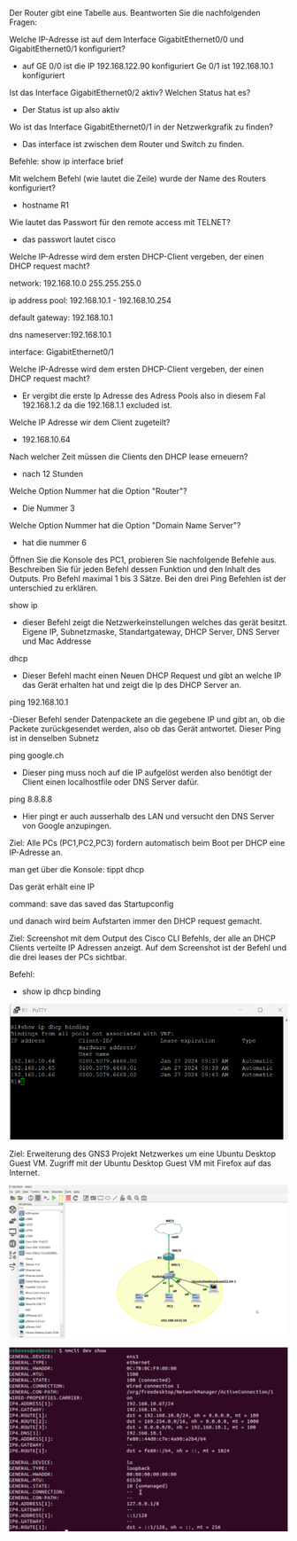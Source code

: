 Der Router gibt eine Tabelle aus. Beantworten Sie die nachfolgenden Fragen:


Welche IP-Adresse ist auf dem Interface GigabitEthernet0/0 und GigabitEthernet0/1 konfiguriert?
- auf GE 0/0 ist die IP 192.168.122.90  konfiguriert Ge 0/1 ist  192.168.10.1  konfiguriert

Ist das Interface GigabitEthernet0/2 aktiv? Welchen Status hat es?

- Der Status ist up also aktiv

Wo ist das Interface GigabitEthernet0/1 in der Netzwerkgrafik zu finden?

- Das interface ist zwischen dem Router und Switch zu finden.

Befehle:
show ip interface brief



Mit welchem Befehl (wie lautet die Zeile) wurde der Name des Routers konfiguriert?

- hostname R1

Wie lautet das Passwort für den remote access mit TELNET?

- das passwort lautet cisco

Welche IP-Adresse wird dem ersten DHCP-Client vergeben, der einen DHCP request macht?

network: 192.168.10.0 255.255.255.0

ip address pool: 192.168.10.1 - 192.168.10.254 

default gateway: 192.168.10.1

dns nameserver:192.168.10.1

interface: GigabitEthernet0/1

Welche IP-Adresse wird dem ersten DHCP-Client vergeben, der einen DHCP request macht?

- Er vergibt die erste Ip Adresse des Adress Pools also in diesem Fal 192.168.1.2 da die 192.168.1.1 excluded ist.



Welche IP Adresse wir dem Client zugeteilt?

- 192.168.10.64

Nach welcher Zeit müssen die Clients den DHCP lease erneuern?

- nach 12 Stunden

Welche Option Nummer hat die Option "Router"?

- Die Nummer 3

Welche Option Nummer hat die Option "Domain Name Server"?

- hat die nummer 6


Öffnen Sie die Konsole des PC1, probieren Sie nachfolgende Befehle aus. Beschreiben Sie für jeden Befehl dessen Funktion und den Inhalt des Outputs. Pro Befehl maximal 1 bis 3 Sätze. Bei den drei Ping Befehlen ist der unterschied zu erklären.

show ip

- dieser Befehl zeigt die Netzwerkeinstellungen welches das gerät besitzt. Eigene IP, Subnetzmaske, Standartgateway, DHCP Server, DNS Server und Mac Addresse

dhcp

- Dieser Befehl macht einen Neuen DHCP Request und gibt an welche IP das Gerät erhalten hat und zeigt die Ip des DHCP Server an.

ping 192.168.10.1

-Dieser Befehl sender Datenpackete an die gegebene IP und gibt an, ob die Packete zurückgesendet werden, also ob das Gerät antwortet.
Dieser Ping ist in denselben Subnetz 

ping google.ch

- Dieser ping muss noch auf die IP aufgelöst werden also benötigt der Client einen localhostfile oder DNS Server dafür.

ping 8.8.8.8

- Hier pingt er auch ausserhalb des LAN und versucht den DNS Server von Google anzupingen.



Ziel: Alle PCs (PC1,PC2,PC3) fordern automatisch beim Boot per DHCP eine IP-Adresse an.

man get über die Konsole:
tippt dhcp

Das gerät erhält eine IP

command: save 
das saved das Startupconfig 

und danach wird beim Aufstarten immer den DHCP request gemacht.

Ziel: Screenshot mit dem Output des Cisco CLI Befehls, der alle an DHCP Clients verteilte IP Adressen anzeigt. Auf dem Screenshot ist der Befehl und die drei leases der PCs sichtbar.

Befehl:

- show ip dhcp binding

![](alldevices.png)

Ziel: Erweiterung des GNS3 Projekt Netzwerkes um eine Ubuntu Desktop Guest VM. Zugriff mit der Ubuntu Desktop Guest VM mit Firefox auf das Internet.

![](netzwerkpng.png)

![](config.png)